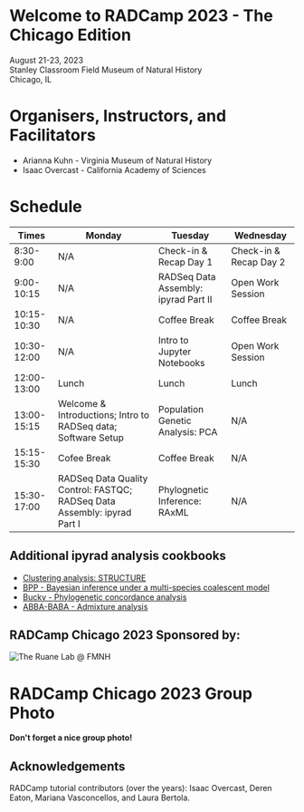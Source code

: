 # Welcome to RADCamp 2023 - The Chicago Edition

August 21-23, 2023  
Stanley Classroom
Field Museum of Natural History  
Chicago, IL  

# Organisers, Instructors, and Facilitators

  - Arianna Kuhn - Virginia Museum of Natural History
  - Isaac Overcast - California Academy of Sciences

# Schedule

Times        | Monday | Tuesday | Wednesday |
-----        | ------ | ------- | --------- |
8:30-9:00    |  N/A   | Check-in & Recap Day 1 | Check-in & Recap Day 2 |
9:00-10:15   |  N/A   | RADSeq Data Assembly: ipyrad Part II | Open Work Session |
10:15-10:30  |  N/A   | Coffee Break | Coffee Break |
10:30-12:00  |  N/A   | Intro to Jupyter Notebooks | Open Work Session |
12:00-13:00  |  Lunch | Lunch   | Lunch |
13:00-15:15  | Welcome & Introductions; Intro to RADSeq data; Software Setup | Population Genetic Analysis: PCA | N/A |
15:15-15:30  | Cofee Break | Coffee Break | N/A |
15:30-17:00  | RADSeq Data Quality Control: FASTQC; RADSeq Data Assembly: ipyrad Part I | Phylognetic Inference: RAxML | N/A |

## Additional ipyrad analysis cookbooks

* [Clustering analysis: STRUCTURE](05_STRUCTURE_API.md)
* [BPP - Bayesian inference under a multi-species coalescent model](https://nbviewer.jupyter.org/github/dereneaton/ipyrad/blob/master/tests/cookbook-bpp-species-delimitation.ipynb)
* [Bucky - Phylogenetic concordance analysis](https://nbviewer.jupyter.org/github/dereneaton/ipyrad/blob/master/tests/cookbook-bucky.ipynb)
* [ABBA-BABA - Admixture analysis](https://nbviewer.jupyter.org/github/dereneaton/ipyrad/blob/master/tests/cookbook-abba-baba.ipynb)

## RADCamp Chicago 2023 Sponsored by:

![The Ruane Lab @ FMNH](images/RuaneLab-logo.png)

# RADCamp Chicago 2023 Group Photo

**Don't forget a nice group photo!**

## Acknowledgements
RADCamp tutorial contributors (over the years): Isaac Overcast, Deren Eaton, Mariana Vasconcellos, and Laura Bertola.
